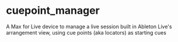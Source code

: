 # cuepoint_manager
A Max for Live device to manage a live session built in Ableton Live's arrangement view, using cue points (aka locators) as starting cues
